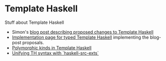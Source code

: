# Template Haskell


Stuff about Template Haskell

- Simon's [ blog post describing proposed changes to Template Haskell](http://hackage.haskell.org/trac/ghc/blog/Template%20Haskell%20Proposal)
- [Implementation page for typed Template Haskell](template-haskell/typed) implementing the blog-post proposals.
- [Polymorphic kinds in Template Haskell](template-haskell/rich-kinds)
- [Unifying TH syntax with \`haskell-src-exts\`](template-haskell/using-haskell-src-exts)